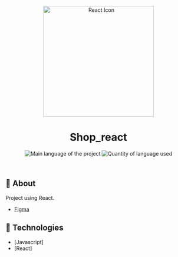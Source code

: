<div align="center" id="top"> 
  <img align="center" width="300px" src="https://upload.wikimedia.org/wikipedia/commons/thumb/a/a7/React-icon.svg/1280px-React-icon.svg.png" alt="React Icon" />
</div>

<h1 align="center">Shop_react</h1>

<p align="center">
  <img alt="Main language of the project" src="https://img.shields.io/github/languages/top/Hir4/database?color=56BEB8">

  <img alt="Quantity of language used" src="https://img.shields.io/github/languages/count/Hir4/database?color=56BEB8">
</p>

<br>

## :dart: About ##

Project using React.
- [Figma](https://www.figma.com/file/moNWcQJ3HhC0Hw2fIbwdtW/Untitled?node-id=0%3A1)

## :rocket: Technologies ##

- [Javascript]
- [React]


